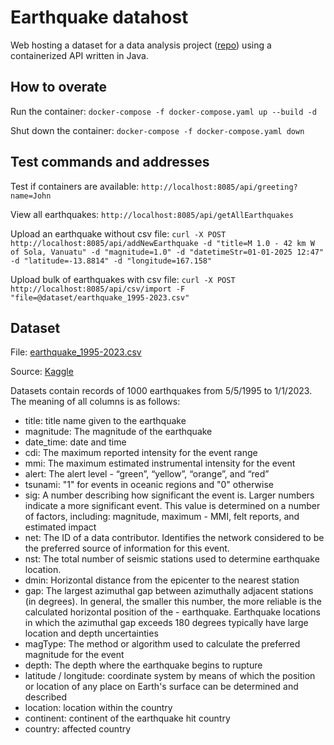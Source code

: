 # Earthquake datahost
Web hosting a dataset for a data analysis project ([repo](https://github.com/MatejBursik/Earthquake_analysis)) using a containerized API written in Java.

## How to overate
Run the container: `docker-compose -f docker-compose.yaml up --build -d`

Shut down the container: `docker-compose -f docker-compose.yaml down`

## Test commands and addresses
Test if containers are available: `http://localhost:8085/api/greeting?name=John`

View all earthquakes: `http://localhost:8085/api/getAllEarthquakes`

Upload an earthquake without csv file: `curl -X POST http://localhost:8085/api/addNewEarthquake -d "title=M 1.0 - 42 km W of Sola, Vanuatu" -d "magnitude=1.0" -d "datetimeStr=01-01-2025 12:47" -d "latitude=-13.8814" -d "longitude=167.158"`

Upload bulk of earthquakes with csv file: `curl -X POST http://localhost:8085/api/csv/import -F "file=@dataset/earthquake_1995-2023.csv"`

## Dataset
File: [earthquake_1995-2023.csv](dataset/earthquake_1995-2023.csv)

Source: [Kaggle](https://www.kaggle.com/datasets/warcoder/earthquake-dataset)

Datasets contain records of 1000 earthquakes from 5/5/1995 to 1/1/2023. The meaning of all columns is as follows:

- title: title name given to the earthquake
- magnitude: The magnitude of the earthquake
- date_time: date and time
- cdi: The maximum reported intensity for the event range
- mmi: The maximum estimated instrumental intensity for the event
- alert: The alert level - “green”, “yellow”, “orange”, and “red”
- tsunami: "1" for events in oceanic regions and "0" otherwise
- sig: A number describing how significant the event is. Larger numbers indicate a more significant event. This value is determined on a number of factors, including: magnitude, maximum - MMI, felt reports, and estimated impact
- net: The ID of a data contributor. Identifies the network considered to be the preferred source of information for this event.
- nst: The total number of seismic stations used to determine earthquake location.
- dmin: Horizontal distance from the epicenter to the nearest station
- gap: The largest azimuthal gap between azimuthally adjacent stations (in degrees). In general, the smaller this number, the more reliable is the calculated horizontal position of the - earthquake. Earthquake locations in which the azimuthal gap exceeds 180 degrees typically have large location and depth uncertainties
- magType: The method or algorithm used to calculate the preferred magnitude for the event
- depth: The depth where the earthquake begins to rupture
- latitude / longitude: coordinate system by means of which the position or location of any place on Earth's surface can be determined and described
- location: location within the country
- continent: continent of the earthquake hit country
- country: affected country
